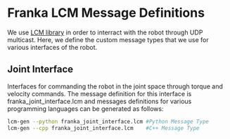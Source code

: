 # Franka LCM Message Definitions
We use [LCM library](http://lcm-proj.github.io/lcm/index.html) in order to interract with the robot through UDP multicast. Here, we define the custom message types that we use for various interfaces of the robot. 

## Joint Interface

Interfaces for commanding the robot in the joint space through torque and velocity commands. The message definition for this interface is franka_joint_interface.lcm and messages definitions for various programming languages can be generated as follows:

```bash
lcm-gen --python franka_joint_interface.lcm #Python Message Type
lcm-gen --cpp franka_joint_interface.lcm    #C++ Message Type
```